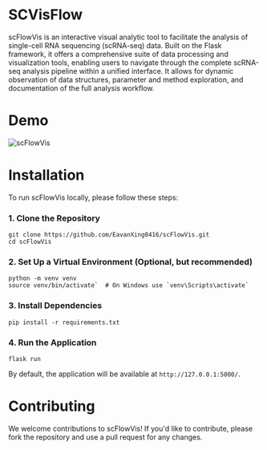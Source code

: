 # SCVisFlow
scFlowVis is an interactive visual analytic tool to facilitate the analysis of single-cell RNA sequencing (scRNA-seq) data. Built on the Flask framework, it offers a comprehensive suite of data processing and visualization tools, enabling users to navigate through the complete scRNA-seq analysis pipeline within a unified interface. It allows for dynamic observation of data structures, parameter and method exploration, and documentation of the full analysis workflow.

# Demo
![scFlowVis](https://github.com/EavanXing0416/scFlowVis/assets/61351534/3a390c45-8058-45a5-859d-b3cc644cfdf6)

# Installation
To run scFlowVis locally, please follow these steps:

### 1. Clone the Repository
```
git clone https://github.com/EavanXing0416/scFlowVis.git
cd scFlowVis
```
### 2. Set Up a Virtual Environment (Optional, but recommended)
```
python -m venv venv
source venv/bin/activate`  # On Windows use `venv\Scripts\activate`
```
### 3. Install Dependencies
```
pip install -r requirements.txt
```

### 4. Run the Application
```
flask run
```
By default, the application will be available at `http://127.0.0.1:5000/`.

# Contributing
We welcome contributions to scFlowVis! If you'd like to contribute, please fork the repository and use a pull request for any changes. 
